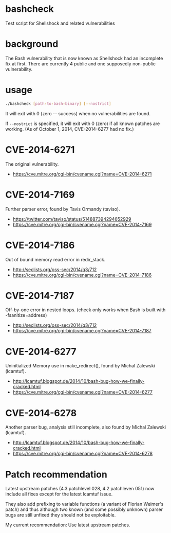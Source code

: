 bashcheck
=========

Test script for Shellshock and related vulnerabilities

background
==========

The Bash vulnerability that is now known as Shellshock had an incomplete
fix at first. There are currently 4 public and one supposedly non-public
vulnerability.

usage
=====

```sh
./bashcheck [path-to-bash-binary] [--nostrict]
```

It will exit with 0 (zero -- success) when no vulnerabilities are found.

If ```--nostrict``` is specified, it will exit with 0 (zero) if all known
patches are working.  (As of October 1, 2014, CVE-2014-6277 had no fix.)

CVE-2014-6271
=============

The original vulnerability.

* https://cve.mitre.org/cgi-bin/cvename.cgi?name=CVE-2014-6271

CVE-2014-7169
=============

Further parser error, found by Tavis Ormandy (taviso).

* https://twitter.com/taviso/status/514887394294652929
* https://cve.mitre.org/cgi-bin/cvename.cgi?name=CVE-2014-7169

CVE-2014-7186
=============

Out of bound memory read error in redir_stack.

* http://seclists.org/oss-sec/2014/q3/712
* https://cve.mitre.org/cgi-bin/cvename.cgi?name=CVE-2014-7186

CVE-2014-7187
=============

Off-by-one error in nested loops.
(check only works when Bash is built with -fsanitize=address)

* http://seclists.org/oss-sec/2014/q3/712
* https://cve.mitre.org/cgi-bin/cvename.cgi?name=CVE-2014-7187

CVE-2014-6277
=============

Uninitialized Memory use in make_redirect(), found by
Michal Zalewski (lcamtuf).

* http://lcamtuf.blogspot.de/2014/10/bash-bug-how-we-finally-cracked.html
* https://cve.mitre.org/cgi-bin/cvename.cgi?name=CVE-2014-6277

CVE-2014-6278
=============

Another parser bug, analysis still incomplete, also found
by Michal Zalewski (lcamtuf).

* http://lcamtuf.blogspot.de/2014/10/bash-bug-how-we-finally-cracked.html
* https://cve.mitre.org/cgi-bin/cvename.cgi?name=CVE-2014-6278

Patch recommendation
====================

Latest upstream patches (4.3 patchlevel 028, 4.2 patchleven 051) now
include all fixes except for the latest lcamtuf issue.

They also add prefixing to variable functions (a variant of Florian
Weimer's patch) and thus although two known (and some possibly unknown)
parser bugs are still unfixed they should not be exploitable.

My current recommendation: Use latest upstream patches.
